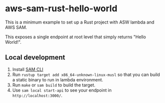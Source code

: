 # aws-sam-rust-hello-world

This is a minimum example to set up a Rust project with ASW lambda and AWS SAM.

This exposes a single endpoint at root level that simply returns "Hello World!".

## Local development

1. Install [SAM CLI](https://docs.aws.amazon.com/serverless-application-model/latest/developerguide/serverless-sam-cli-install.html)
2. Run `rustup target add x86_64-unknown-linux-musl` so that you can build a static binary to run in lambda environment.
3. Run `make` or `sam build` to build the target.
4. Use `sam local start-api` to see your endpoint in `http://localhost:3000/`.
